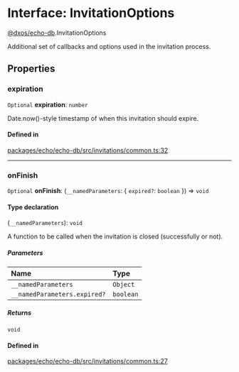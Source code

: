 # Interface: InvitationOptions

[@dxos/echo-db](../modules/dxos_echo_db.md).InvitationOptions

Additional set of callbacks and options used in the invitation process.

## Properties

### expiration

 `Optional` **expiration**: `number`

Date.now()-style timestamp of when this invitation should expire.

#### Defined in

[packages/echo/echo-db/src/invitations/common.ts:32](https://github.com/dxos/dxos/blob/main/packages/echo/echo-db/src/invitations/common.ts#L32)

___

### onFinish

 `Optional` **onFinish**: (`__namedParameters`: { `expired?`: `boolean`  }) => `void`

#### Type declaration

(`__namedParameters`): `void`

A function to be called when the invitation is closed (successfully or not).

##### Parameters

| Name | Type |
| :------ | :------ |
| `__namedParameters` | `Object` |
| `__namedParameters.expired?` | `boolean` |

##### Returns

`void`

#### Defined in

[packages/echo/echo-db/src/invitations/common.ts:27](https://github.com/dxos/dxos/blob/main/packages/echo/echo-db/src/invitations/common.ts#L27)
